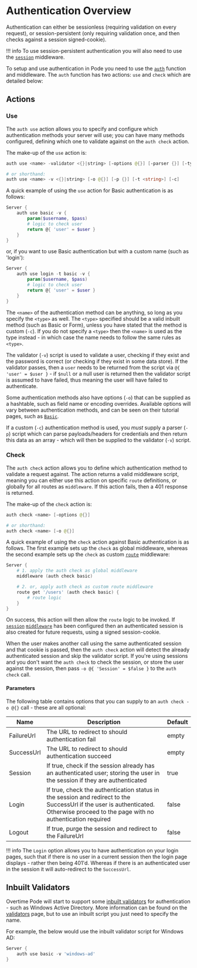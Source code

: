 # Authentication Overview

Authentication can either be sessionless (requiring validation on every request), or session-persistent (only requiring validation once, and then checks against a session signed-cookie).

!!! info
    To use session-persistent authentication you will also need to use the [`session`](../../../Functions/Middleware/Sessions) middleware.

To setup and use authentication in Pode you need to use the [`auth`](../../../Functions/Middleware/Auth) function and middleware. The `auth` function has two actions: `use` and `check` which are detailed below:

## Actions

### Use

The `auth use` action allows you to specify and configure which authentication methods your server will use; you can have many methods configured, defining which one to validate against on the `auth check` action.

The make-up of the `use` action is:

```powershell
auth use <name> -validator <{}|string> [-options @{}] [-parser {}] [-type <string>] [-custom]

# or shorthand:
auth use <name> -v <{}|string> [-o @{}] [-p {}] [-t <string>] [-c]
```

A quick example of using the `use` action for Basic authentication is as follows:

```powershell
Server {
    auth use basic -v {
        param($username, $pass)
        # logic to check user
        return @{ 'user' = $user }
    }
}
```

or, if you want to use Basic authentication but with a custom name (such as 'login'):

```powershell
Server {
    auth use login -t basic -v {
        param($username, $pass)
        # logic to check user
        return @{ 'user' = $user }
    }
}
```

The `<name>` of the authentication method can be anything, so long as you specify the `<type>` as well. The `<type>` specified should be a valid inbuilt method (such as Basic or Form), unless you have stated that the method is custom (`-c`). If you do not specify a `<type>` then the `<name>` is used as the type instead - in which case the name needs to follow the same rules as `<type>`.

The validator (`-v`) script is used to validate a user, checking if they exist and the password is correct (or checking if they exist in some data store). If the validator passes, then a `user` needs to be returned from the script via `@{ 'user' = $user }` - if `$null` or a null user is returned then the validator script is assumed to have failed, thus meaning the user will have failed to authenticate.

Some authentication methods also have options (`-o`) that can be supplied as a hashtable, such as field name or encoding overrides. Available options will vary between authentication methods, and can be seen on their tutorial pages, such as [`Basic`](../Basic).

If a custom (`-c`) authentication method is used, you *must* supply a parser (`-p`) script which can parse payloads/headers for credentials and then return this data as an array - which will then be supplied to the validator (`-v`) script.

### Check

The `auth check` action allows you to define which authentication method to validate a request against. The action returns a valid middleware script, meaning you can either use this action on specific `route` definitions, or globally for all routes as `middleware`. If this action fails, then a 401 response is returned.

The make-up of the `check` action is:

```powershell
auth check <name> [-options @{}]

# or shorthand:
auth check <name> [-o @{}]
```

A quick example of using the `check` action against Basic authentication is as follows. The first example sets up the `check` as global middleware, whereas the second example sets up the `check` as custom [`route`](../../../Functions/Core/Route) middleware:

```powershell
Server {
    # 1. apply the auth check as global middleware
    middleware (auth check basic)

    # 2. or, apply auth check as custom route middleware
    route get '/users' (auth check basic) {
        # route logic
    }
}
```

On success, this action will then allow the `route` logic to be invoked. If [`session`](../../../Functions/Middleware/Session) [`middleware`](../../../Functions/Core/Middleware) has been configured then an authenticated session is also created for future requests, using a signed session-cookie.

When the user makes another call using the same authenticated session and that cookie is passed, then the `auth check` action will detect the already authenticated session and skip the validator script. If you're using sessions and you don't want the `auth check` to check the session, or store the user against the session, then pass `-o @{ 'Session' = $false }` to the `auth check` call.

#### Parameters

The following table contains options that you can supply to an `auth check -o @{}` call - these are all optional:

| Name | Description | Default |
| ---- | ----------- | ------- |
| FailureUrl | The URL to redirect to should authentication fail | empty |
| SuccessUrl | The URL to redirect to should authentication succeed | empty |
| Session | If true, check if the session already has an authenticated user; storing the user in the session if they are authenticated | true |
| Login | If true, check the authentication status in the session and redirect to the SuccessUrl if the user is authenticated. Otherwise proceed to the page with no authentication required | false |
| Logout | If true, purge the session and redirect to the FailureUrl | false |

!!! info
    The `Login` option allows you to have authentication on your login pages, such that if there is no user in a current session then the login page displays - rather then being 401'd. Whereas if there is an authenticated user in the session it will auto-redirect to the `SuccessUrl`.

## Inbuilt Validators

Overtime Pode will start to support some [inbuilt validators](../Validators) for authentication - such as Windows Active Directory. More information can be found on the [validators](../Validators) page, but to use an inbuilt script you just need to specify the name.

For example, the below would use the inbuilt validator script for Windows AD:

```powershell
Server {
    auth use basic -v 'windows-ad'
}
```
